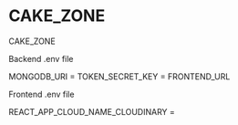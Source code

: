 # CAKE_ZONE
CAKE_ZONE


Backend .env file 

MONGODB_URI = 
TOKEN_SECRET_KEY = 
FRONTEND_URL

Frontend .env file

REACT_APP_CLOUD_NAME_CLOUDINARY = 

